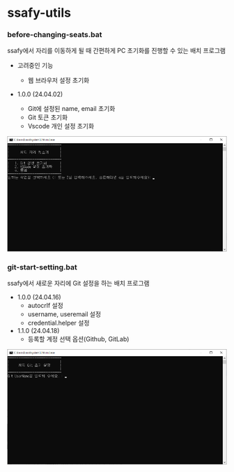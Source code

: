 # ssafy-utils

### before-changing-seats.bat
ssafy에서 자리를 이동하게 될 때 간편하게 PC 초기화를 진행할 수 있는 배치 프로그램
- 고려중인 기능
  - 웹 브라우저 설정 초기화

- 1.0.0 (24.04.02)
  - Git에 설정된 name, email 초기화
  - Git 토큰 초기화
  - Vscode 개인 설정 초기화

![before-changing-seats](res/before-changing-seats.png)


### git-start-setting.bat
ssafy에서 새로운 자리에 Git 설정을 하는 배치 프로그램
- 1.0.0 (24.04.16)
  - autocrlf 설정
  - username, useremail 설정
  - credential.helper 설정
- 1.1.0 (24.04.18)
  - 등록할 계정 선택 옵션(Github, GitLab)

![git-start-setting](res/git-start-setting.png)